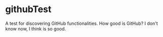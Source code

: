 # githubTest
A test for discovering GitHub functionalities.
How good is GitHub?
I don't know now, I think is so good.
